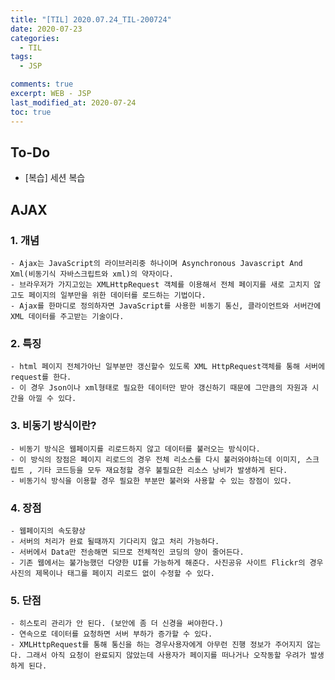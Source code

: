 ```yaml
---
title: "[TIL] 2020.07.24_TIL-200724"
date: 2020-07-23
categories:
  - TIL
tags:
  - JSP

comments: true
excerpt: WEB - JSP
last_modified_at: 2020-07-24
toc: true
---
```


## To-Do
- [복습] 세션 복습

## AJAX

### 1. 개념
	- Ajax는 JavaScript의 라이브러리중 하나이며 Asynchronous Javascript And Xml(비동기식 자바스크립트와 xml)의 약자이다.
	- 브라우저가 가지고있는 XMLHttpRequest 객체를 이용해서 전체 페이지를 새로 고치지 않고도 페이지의 일부만을 위한 데이터를 로드하는 기법이다.
	- Ajax를 한마디로 정의하자면 JavaScript를 사용한 비동기 통신, 클라이언트와 서버간에 XML 데이터를 주고받는 기술이다.

### 2. 특징
	- html 페이지 전체가아닌 일부분만 갱신할수 있도록 XML HttpRequest객체를 통해 서버에 request를 한다.
	- 이 경우 Json이나 xml형태로 필요한 데이터만 받아 갱신하기 때문에 그만큼의 자원과 시간을 아낄 수 있다. 
	
### 3. 비동기 방식이란?
	- 비동기 방식은 웹페이지를 리로드하지 않고 데이터를 불러오는 방식이다.
	- 이 방식의 장점은 페이지 리로드의 경우 전체 리소스를 다시 불러와야하는데 이미지, 스크립트 , 기타 코드등을 모두 재요청할 경우 불필요한 리소스 낭비가 발생하게 된다.
	- 비동기식 방식을 이용할 경우 필요한 부분만 불러와 사용할 수 있는 장점이 있다.

### 4. 장점
	- 웹페이지의 속도향상
	- 서버의 처리가 완료 될때까지 기다리지 않고 처리 가능하다.
	- 서버에서 Data만 전송해면 되므로 전체적인 코딩의 양이 줄어든다.
	- 기존 웹에서는 불가능했던 다양한 UI를 가능하게 해준다. 사진공유 사이트 Flickr의 경우 사진의 제목이나 태그를 페이지 리로드 없이 수정할 수 있다.

### 5. 단점
	- 히스토리 관리가 안 된다. (보안에 좀 더 신경을 써야한다.)
	- 연속으로 데이터를 요청하면 서버 부하가 증가할 수 있다.
	- XMLHttpRequest를 통해 통신을 하는 경우사용자에게 아무런 진행 정보가 주어지지 않는다. 그래서 아직 요청이 완료되지 않았는데 사용자가 페이지를 떠나거나 오작동할 우려가 발생하게 된다. 